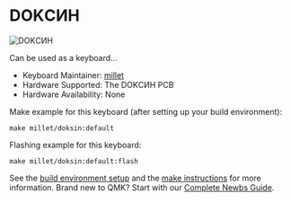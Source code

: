 # DOKСИН

![DOKСИН](https://i.imgur.com/OaDlfwrh.jpg)

Can be used as a keyboard...

* Keyboard Maintainer: [millet](https://github.com/milletmilletmilletmilletmilletmilletmil)
* Hardware Supported: The DOKСИН PCB
* Hardware Availability: None

Make example for this keyboard (after setting up your build environment):

    make millet/doksin:default

Flashing example for this keyboard:

    make millet/doksin:default:flash

See the [build environment setup](https://docs.qmk.fm/#/getting_started_build_tools) and the [make instructions](https://docs.qmk.fm/#/getting_started_make_guide) for more information. Brand new to QMK? Start with our [Complete Newbs Guide](https://docs.qmk.fm/#/newbs).
